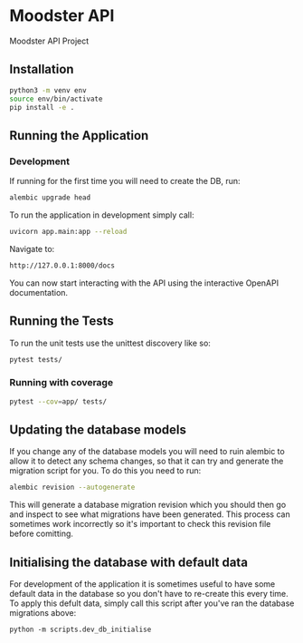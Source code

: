 # Moodster API
Moodster API Project

## Installation

```bash
python3 -m venv env
source env/bin/activate
pip install -e .
```

## Running the Application

### Development

If running for the first time you will need to create the DB, run:

```bash
alembic upgrade head
```

To run the application in development simply call:

```bash
uvicorn app.main:app --reload
```

Navigate to:

```bash
http://127.0.0.1:8000/docs
```

You can now start interacting with the API using the interactive OpenAPI documentation.

## Running the Tests

To run the unit tests use the unittest discovery like so:

```bash
pytest tests/
```

### Running with coverage

```bash
pytest --cov=app/ tests/
```

## Updating the database models

If you change any of the database models you will need to ruin alembic to allow it to detect any schema changes,
so that it can try and generate the migration script for you. To do this you need to run:

```bash
alembic revision --autogenerate
```

This will generate a database migration revision which you should then go and inspect to see what migrations have been
generated. This process can sometimes work incorrectly so it's important to check this revision file before comitting.

## Initialising the database with default data
For development of the application it is sometimes useful to have some default data in the database so you don't have to re-create this every time.
To apply this defult data, simply call this script after you've ran the database migrations above:
```
python -m scripts.dev_db_initialise
```